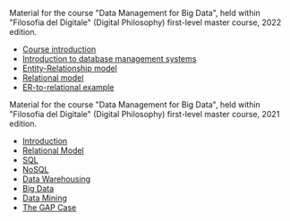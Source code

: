Material for the course "Data Management for Big Data", held within "Filosofia del Digitale" (Digital Philosophy) first-level master course, 2022 edition.

* [Course introduction](https://github.com/dslab-uniud/teaching/blob/main/courses/Filosofia%20del%20Digitale/Master_Uniud_2022___0___Course_introduction.pdf)
* [Introduction to database management systems](https://github.com/dslab-uniud/teaching/blob/main/courses/Filosofia%20del%20Digitale/Master_Uniud_2022___1___Introduction_to_Databases.pdf)
* [Entity-Relationship model](https://github.com/dslab-uniud/teaching/blob/main/courses/Filosofia%20del%20Digitale/Master_Uniud_2022___2___ER.pdf)
* [Relational model](https://github.com/dslab-uniud/teaching/blob/main/courses/Filosofia%20del%20Digitale/Master_Uniud_2022___3___Relational_model.pdf)
* [ER-to-relational example](https://github.com/dslab-uniud/teaching/blob/main/courses/Data%20Management%20for%20Big%20Data/2021-2022/ER%20to%20relational%20mapping%20example.pdf)



Material for the course "Data Management for Big Data", held within "Filosofia del Digitale" (Digital Philosophy) first-level master course, 2021 edition.

* [Introduction](https://github.com/dslab-uniud/teaching/blob/main/courses/Filosofia%20del%20Digitale/0%20-%20Introduction.pdf)
* [Relational Model](https://github.com/dslab-uniud/teaching/blob/main/courses/Filosofia%20del%20Digitale/1%20-%20Relational%20Model.pdf)
* [SQL](https://github.com/dslab-uniud/teaching/blob/main/courses/Filosofia%20del%20Digitale/2%20-%20SQL.pdf)
* [NoSQL](https://github.com/dslab-uniud/teaching/blob/main/courses/Filosofia%20del%20Digitale/3%20-%20NoSQL.pdf)
* [Data Warehousing](https://github.com/dslab-uniud/teaching/blob/main/courses/Filosofia%20del%20Digitale/4%20-%20Data%20Warehousing.pdf)
* [Big Data](https://github.com/dslab-uniud/teaching/blob/main/courses/Filosofia%20del%20Digitale/5%20-%20Big%20Data.pdf)
* [Data Mining](https://github.com/dslab-uniud/teaching/blob/main/courses/Filosofia%20del%20Digitale/6%20-%20Data%20Mining.pdf)
* [The GAP Case](https://github.com/dslab-uniud/teaching/blob/main/courses/Filosofia%20del%20Digitale/7%20-%20The%20GAP%20Case.pdf)
